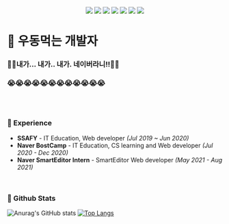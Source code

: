 <p align="center">
  <img src="https://img.shields.io/badge/javascript-ES6+-yellow?logo=javascript"/>
  <img src="https://img.shields.io/badge/typescript-v4.0.0+-blue?logo=typescript"/>
  <img src="https://img.shields.io/badge/react-16.8+-1cf?logo=react"/>
  <img src="https://img.shields.io/badge/redux-4.0+-purple?logo=redux"/>
  <img src="https://img.shields.io/badge/vue-2.0+-2F9D27?logo=vue.js"/>
  <img src="https://img.shields.io/badge/node.js-v15.0+-green?logo=node.js"/>
  <img src="https://img.shields.io/badge/mysql-v5.7+-blue?logo=mysql"/>
</P>

# 🍜 우동먹는 개발자

### 🙆‍♂️내가... 내가.. 내가. 네이버라니!!🙆‍♂️
### 😭😭😭😭😭😭😭😭😭😭😭😭
<br/>
<br/>

### 💜 Experience
- **SSAFY** - IT Education, Web developer *(Jul 2019 ~ Jun 2020)*
- **Naver BostCamp** - IT Education, CS learning and Web developer *(Jul 2020 - Dec 2020)*
- **Naver SmartEditor Intern** - SmartEditor Web developer *(May 2021 - Aug 2021)*
<br/>

### 💚 Github Stats
![Anurag's GitHub stats](https://github-readme-stats.vercel.app/api?username=Woo-Dong93&hide=stars,contribs&show_icons=true&theme=dracula)
[![Top Langs](https://github-readme-stats.vercel.app/api/top-langs/?username=Woo-Dong93&hide=Jupyter%20Notebook&layout=compact)](https://github.com/anuraghazra/github-readme-stats)
